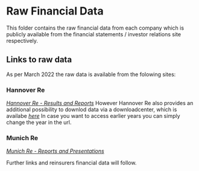 # Raw Financial Data

This folder contains the raw financial data from each company which is publicly available from the financial statements / investor relations site respectively.

## Links to raw data

As per March 2022 the raw data is available from the folowing sites:

### Hannover Re

*[Hannover Re - Results and Reports](https://www.hannover-re.com/199620/results-and-reports)*
However Hannover Re also provides an additional possibility to downlod data via a downloadcenter, which is availabe *[here](https://annual-report.hannover-re.com/reports/hannoverre/annual/2021/gb/English/9070/download-centre.html)*
In case you want to access earlier years you can simply change the year in the url.

### Munich Re

*[Munich Re - Reports and Presentations](https://www.munichre.com/en/company/investors/reports-and-presentations/results-reports.html)*

Further links and reinsurers financial data will follow.
